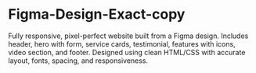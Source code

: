 # Figma-Design-Exact-copy
Fully responsive, pixel-perfect website built from a Figma design. Includes header, hero with form, service cards, testimonial, features with icons, video section, and footer. Designed using clean HTML/CSS with accurate layout, fonts, spacing, and responsiveness.
